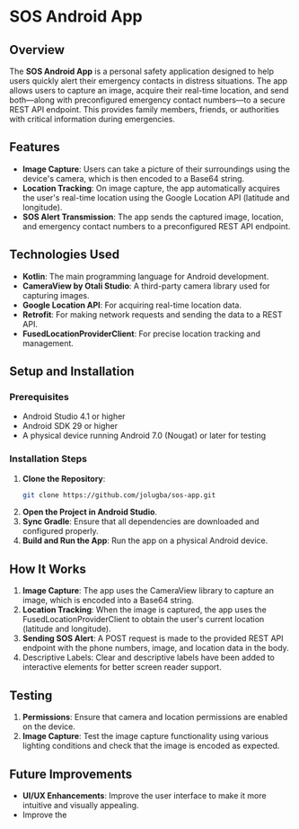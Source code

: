 # SOS Android App

## Overview

The **SOS Android App** is a personal safety application designed to help users quickly alert their emergency contacts in distress situations. The app allows users to capture an image, acquire their real-time location, and send both—along with preconfigured emergency contact numbers—to a secure REST API endpoint. This provides family members, friends, or authorities with critical information during emergencies.

## Features

- **Image Capture**: Users can take a picture of their surroundings using the device's camera, which is then encoded to a Base64 string.
- **Location Tracking**: On image capture, the app automatically acquires the user's real-time location using the Google Location API (latitude and longitude).
- **SOS Alert Transmission**: The app sends the captured image, location, and emergency contact numbers to a preconfigured REST API endpoint.

## Technologies Used

- **Kotlin**: The main programming language for Android development.
- **CameraView by Otali Studio**: A third-party camera library used for capturing images.
- **Google Location API**: For acquiring real-time location data.
- **Retrofit**: For making network requests and sending the data to a REST API.
- **FusedLocationProviderClient**: For precise location tracking and management.

## Setup and Installation

### Prerequisites
- Android Studio 4.1 or higher
- Android SDK 29 or higher
- A physical device running Android 7.0 (Nougat) or later for testing

### Installation Steps
1. **Clone the Repository**:
    ```bash
    git clone https://github.com/jolugba/sos-app.git
    ```
2. **Open the Project in Android Studio**.
3. **Sync Gradle**: Ensure that all dependencies are downloaded and configured properly.
4. **Build and Run the App**: Run the app on a physical Android device.

## How It Works

1. **Image Capture**: The app uses the CameraView library to capture an image, which is encoded into a Base64 string.
2. **Location Tracking**: When the image is captured, the app uses the FusedLocationProviderClient to obtain the user's current location (latitude and longitude).
3. **Sending SOS Alert**: A POST request is made to the provided REST API endpoint with the phone numbers, image, and location data in the body.
4. Descriptive Labels: Clear and descriptive labels have been added to interactive elements for better screen reader support.

## Testing

1. **Permissions**: Ensure that camera and location permissions are enabled on the device.
2. **Image Capture**: Test the image capture functionality using various lighting conditions and check that the image is encoded as expected.

## Future Improvements
- **UI/UX Enhancements**: Improve the user interface to make it more intuitive and visually appealing.
- Improve the 
  
